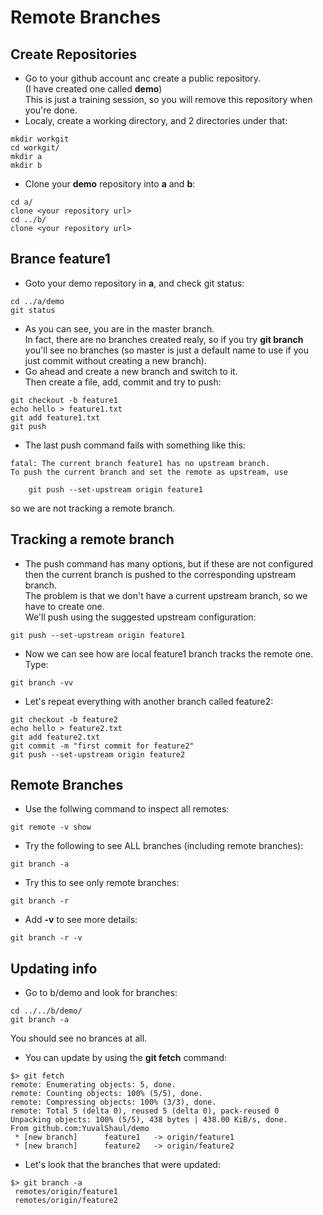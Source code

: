 # Remote Branches



## Create Repositories

- Go to your github account anc create a public repository.  
(I have created one called **demo**)  
This is just a training session, so you will remove this repository when you're done.
- Localy, create a working directory, and 2 directories under that:
```
mkdir workgit
cd workgit/
mkdir a
mkdir b
```
- Clone your **demo** repository into **a** and **b**:
```
cd a/
clone <your repository url>
cd ../b/
clone <your repository url>
```

## Brance feature1

- Goto your demo repository in **a**, and check git status:
```
cd ../a/demo
git status
```
- As you can see, you are in the master branch.  
In fact, there are no branches created realy, so if you try **git branch** you'll see no branches (so master is just a default name to use if you just commit without creating a new branch).
- Go ahead and create a new branch and switch to it.  
Then create a file, add, commit and try to push:
```
git checkout -b feature1
echo hello > feature1.txt
git add feature1.txt 
git push
``` 
- The last push command fails with something like this:
```
fatal: The current branch feature1 has no upstream branch.
To push the current branch and set the remote as upstream, use

    git push --set-upstream origin feature1
```
so we are not tracking a remote branch.

## Tracking a remote branch

- The push command has many options, but if these are not configured then the current branch is pushed to the corresponding upstream branch.  
The problem is that we don't have a current upstream branch, so we have to create one.  
We'll push using the suggested upstream configuration:
```
git push --set-upstream origin feature1
```
- Now we can see how are local feature1 branch tracks the remote one.
Type:
```
git branch -vv
```
- Let's repeat everything with another branch called feature2:
```
git checkout -b feature2
echo hello > feature2.txt
git add feature2.txt 
git commit -m "first commit for feature2"
git push --set-upstream origin feature2
```

## Remote Branches

- Use the follwing command to inspect all remotes:
```
git remote -v show
```
- Try the following to see ALL branches (including remote branches):
```
git branch -a
```
- Try this to see only remote branches:
```
git branch -r
```
- Add **-v** to see more details:
```
git branch -r -v
```

## Updating info 

- Go to b/demo and look for branches:
```
cd ../../b/demo/
git branch -a
```
You should see no brances at all.
- You can update by using the **git fetch** command:
```
$> git fetch
remote: Enumerating objects: 5, done.
remote: Counting objects: 100% (5/5), done.
remote: Compressing objects: 100% (3/3), done.
remote: Total 5 (delta 0), reused 5 (delta 0), pack-reused 0
Unpacking objects: 100% (5/5), 438 bytes | 438.00 KiB/s, done.
From github.com:YuvalShaul/demo
 * [new branch]      feature1   -> origin/feature1
 * [new branch]      feature2   -> origin/feature2
 ```
 - Let's look that the branches that were updated:
 ```
$> git branch -a
  remotes/origin/feature1
  remotes/origin/feature2
```